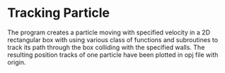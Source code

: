 # Tracking Particle
The program creates a particle moving with specified velocity in a 2D rectangular box with using various class of functions and subroutines to track its path through the box colliding with the specified walls.
The  resulting position tracks of one particle have been plotted in opj file with origin.
